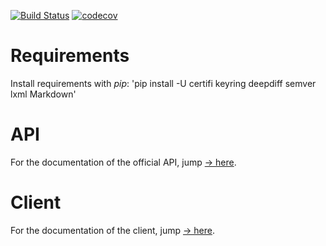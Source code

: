 [![Build Status](https://travis-ci.org/typeWorld/typeWorld.svg?branch=master)](https://travis-ci.org/typeWorld/typeWorld)
[![codecov](https://codecov.io/gh/typeWorld/typeWorld/branch/master/graph/badge.svg)](https://codecov.io/gh/typeWorld/typeWorld)


# Requirements

Install requirements with *pip*: 'pip install -U certifi keyring deepdiff semver lxml Markdown'


# API

For the documentation of the official API, jump [→ here](Lib/typeWorld/api).

# Client

For the documentation of the client, jump [→ here](Lib/typeWorld/client).
